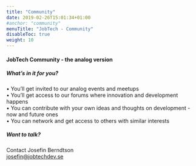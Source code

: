 ```yaml
---
title: "Community"
date: 2019-02-26T15:01:34+01:00
#anchor: "community"
menuTitle: "JobTech - Community"
disableToc: true
weight: 10
---
```

#### JobTech Community - the analog version
##### What’s in it for you? 

•	You’ll get invited to our analog events and meetups  
•	You’ll get access to our forums where innovation and development happens   
•	You can contribute with your own ideas and thoughts on development - now and future ones  
•	You can network and get access to others with similar interests 

##### Want to talk? 
Contact Josefin Berndtson  
<josefin@jobtechdev.se>

